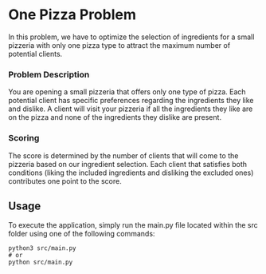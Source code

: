 # One Pizza Problem

In this problem, we have to optimize the selection of ingredients for a small pizzeria with only one pizza type to attract the maximum number of potential clients.

### Problem Description

You are opening a small pizzeria that offers only one type of pizza. Each potential client has specific preferences regarding the ingredients they like and dislike. A client will visit your pizzeria if all the ingredients they like are on the pizza and none of the ingredients they dislike are present.

### Scoring

The score is determined by the number of clients that will come to the pizzeria based on our ingredient selection. Each client that satisfies both conditions (liking the included ingredients and disliking the excluded ones) contributes one point to the score.

## Usage

To execute the application, simply run the main.py file located within the src folder using one of the following commands:
```
python3 src/main.py
# or
python src/main.py
```
